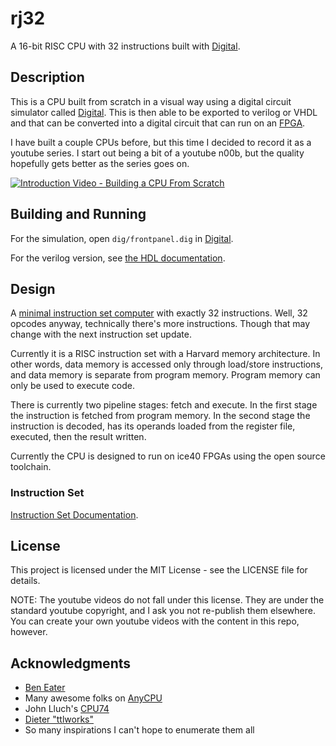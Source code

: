 # rj32

A 16-bit RISC CPU with 32 instructions built with [Digital](https://github.com/hneemann/Digital).

## Description

This is a CPU built from scratch in a visual way using a digital circuit simulator called [Digital](https://github.com/hneemann/Digital). This is then able to be exported to verilog or VHDL and that can be converted into a digital circuit that can run on an [FPGA](https://en.wikipedia.org/wiki/Field-programmable_gate_array).

I have built a couple CPUs before, but this time I decided to record it as a youtube series. I start out being a bit of a youtube n00b, but the quality hopefully gets better as the series goes on.

[![Introduction Video - Building a CPU From Scratch](https://img.youtube.com/vi/FSVhlqE7EgA/0.jpg)](https://www.youtube.com/watch?v=FSVhlqE7EgA&list=PLilenfQGj6CEG6iZ4TQJ10PI7pCWsy1AO&index=1)

## Building and Running

For the simulation, open `dig/frontpanel.dig` in [Digital](https://github.com/hneemann/Digital).

For the verilog version, see [the HDL documentation](./hdl/README.md).

## Design

A [minimal instruction set computer](https://en.wikipedia.org/wiki/Minimal_instruction_set_computer) with exactly 32 instructions. Well, 32 opcodes anyway, technically there's more instructions. Though that may change with the next instruction set update.

Currently it is a RISC instruction set with a Harvard memory architecture. In other words, data memory is accessed only through load/store instructions, and data memory is separate from program memory. Program memory can only be used to execute code.

There is currently two pipeline stages: fetch and execute. In the first stage the instruction is fetched from program memory. In the second stage the instruction is decoded, has its operands loaded from the register file, executed, then the result written.

Currently the CPU is designed to run on ice40 FPGAs using the open source toolchain.

### Instruction Set

[Instruction Set Documentation](./docs/instructions.md).

## License

This project is licensed under the MIT License - see the LICENSE file for details.

NOTE: The youtube videos do not fall under this license. They are under the standard youtube copyright, and I ask you not re-publish them elsewhere. You can create your own youtube videos with the content in this repo, however.

## Acknowledgments

* [Ben Eater](https://eater.net/)
* Many awesome folks on [AnyCPU](http://anycpu.org/forum/)
* John Lluch's [CPU74](https://github.com/John-Lluch/CPU74/)
* [Dieter "ttlworks"](http://www.6502.org/users/dieter/)
* So many inspirations I can't hope to enumerate them all
